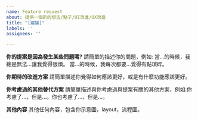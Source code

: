 ```yaml
---
name: Feature request
about: 提供一個新的想法/點子/UI改進/UX改進
title: "[建議]"
labels: ''
assignees: ''

---
```


**你的提案是因為發生某些問題嗎?**
請簡單的描述你的問題，例如:
當...的時候，我總是無法...讓我覺得很煩。
當...的時候，我每次都要...覺得有點瑣碎。

**你期待的改進方案**
請簡單描述你覺得如何應該更好，或是有什麼功能應該更好。

**你考慮過的其他替代方案**
請簡單描述與你考慮過與提案有關的其他方案，例如:你考慮了...，但是...。你也考慮了...，但是...。

**其他內容**
其他任何內容，包含你示意圖，layout，流程圖。
